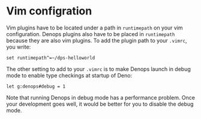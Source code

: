 # Vim configration

Vim plugins have to be located under a path in `runtimepath` on your vim configuration.
Denops plugins also have to be placed in `runtimepath` because they are also vim plugins.
To add the plugin path to your `.vimrc`, you write:

```vim
set runtimepath^=~/dps-helloworld
```

The other setting to add to your `.vimrc` is to make Denops launch in debug mode to enable type checkings at startup of Deno:

```vim
let g:denops#debug = 1
```

Note that running Denops in debug mode has a performance problem.
Once your development goes well, it would be better for you to disable the debug mode.
